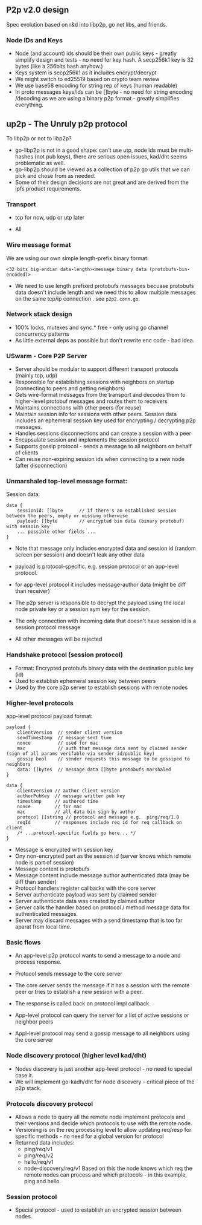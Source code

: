
## P2p v2.0 design

Spec evolution based on r&d into libp2p, go net libs, and friends.

### Node IDs and Keys
- Node (and account) ids should be their own public keys - greatly simplify design and tests - no need for key hash. A secp256k1 key is 32 bytes (like a 256bits hash anyhow.)
- Keys system is secp256k1 as it includes encrypt/decrypt
- We might switch to ed25519 based on crypto team review
- We use base58 encoding for string rep of keys (human readable)
- In proto messages keys/ids can be []byte - no need for string encoding /decoding as we are using a binary p2p format - greatly simplifies everything.

## up2p - The Unruly p2p protocol
To libp2p or not to libp2p?
- go-libp2p is not in a good shape: can't use utp, node ids must be multi-hashes (not pub keys), there are serious open issues, kad/dht seems problematic as well.
- go-libp2p should be viewed as a collection of p2p go utils that we can pick and chose from as needed.
- Some of their design decisions are not great and are derived from the ipfs product requirements.

### Transport
- tcp for now, udp or utp later

- All 

### Wire message format
We are using our own simple length-prefix binary format:

```
<32 bits big-endian data-length><message binary data (protobufs-bin-encoded)>
```

- We need to use length prefixed protobufs messages becuase protobufs data doesn't include length and we need this to allow multiple messages on the same tcp/ip connection .
see `p2p2.conn.go`.

### Network stack design
- 100% locks, mutexes and sync.* free - only using go channel concurrency patterns
- As little external deps as possible but don't rewrite enc code - bad idea.

### USwarm - Core P2P Server
- Server should be modular to support different transport protocols (mainly tcp, udp)
- Responsible for establishing sessions with neighbors on startup (connecting to peers and getting neighbors)
- Gets wire-format messages from the transport and decodes them to higher-level protobuf messages and routes them to receivers
- Maintains connections with other peers (for reuse)
- Maintain session info for sessions with other peers. Session data includes an ephemeral session key used for encrypting / decrypting p2p messages.
- Handles sessions disconnections and can create a session with a peer
- Encapsulate session and implements the session protocol
- Supports gossip protocol - sends a message to all neighbors on behalf of clients
- Can reuse non-expiring session ids when connecting to a new node (after disconnection)

### Unmarshaled top-level message format:

Session data:
```
data {
    sessionId: []byte      // if there's an established session between the peers, empty or missing otherwise
    payload: []byte        // encrypted bin data (binary protobuf) with sessoin key
    ... possible other fields ...
}
````




- Note that message only includes encrypted data and session id (random screen per session) and doesn't leak any other data
- payload is protocol-specific. e.g. session protocol or an app-level protocol.
- for app-level protocol it includes message-author data (might be diff than receiver)
- The p2p server is responsible to decrypt the payload using the local node private key or a session sym key for the session.

- The only connection with incoming data that doesn't have session id is a session protocol message
- All other messages will be rejected

### Handshake protocol (session protocol)
- Format: Encrypted protobufs binary data with the destination public key (id)
- Used to establish ephemeral session key between peers
- Used by the core p2p server to establish sessions with remote nodes

### Higher-level protocols

app-level protocol payload format:

```
payload {
    clientVersion  // sender client version
    sendTimestamp  // message sent time
    nonce          // used for mac
    mac            // auth that message data sent by claimed sender (sign of all params verifable via sender id/public key)
    gossip bool    // sender requests this message to be gossiped to neighbors
    data: []bytes  // message data []byte protobufs marshaled
}

data {
    clientVersion // author client version
    authorPubKey  // message writter pub key
    timestamp     // authored time
    nonce         // for mac
    mac           // all data bin sign by author
    protocol []string // protocol and message e.g.  ping/req/1.0
    reqId         // responses include req id for req callback on client
    /* ...protocol-specific fields go here... */
}
```

- Message is encrypted with session key
- Ony non-encrypted part as the session id (server knows which remote node is part of session)
- Message content is protobufs
- Message content include message author authenticated data (may be diff than sender)
- Protocol handlers register callbacks with the core server
- Server authenticate payload was sent by claimed sender
- Server authenticate data was created by claimed author
- Server calls the handler based on protocol / method message data for authenticated messages.
- Server may discard messages with a send timestamp that is too far aparat from local time.

### Basic flows
- An app-level p2p protocol wants to send a message to a node and process response.
- Protocol sends message to the core server
- The core server sends the message if it has a session with the remote peer or tries to establish a new session with a peer.
- The response is called back on protocol impl callback.

- App-level protocol can query the server for a list of active sessions or neighbor peers
- Appl-level protocol may send a gossip message to all neighbors using the core server


### Node discovery protocol (higher level kad/dht)
- Nodes discovery is just another app-level protocol - no need to special case it.
- We will implement go-kadh/dht for node discovery - critical piece of the p2p stack.

### Protocols discovery protocol
- Allows a node to query all the remote node implement protocols and their versions and decide which protocols to use with the remote node.
- Versioning is on the req processing level to allow updating req/resp for specific methods - no need for a global version for protocol
- Returned data includes:
    - ping/req/v1
    - ping/req/v2
    - hello/req/v1
    - node-discovery/req/v1
Based on this the node knows which req the remote nodes can process and which protocols - in this example, ping and hello.

### Session protocol
- Special protocol - used to establish an encrypted session between nodes.
